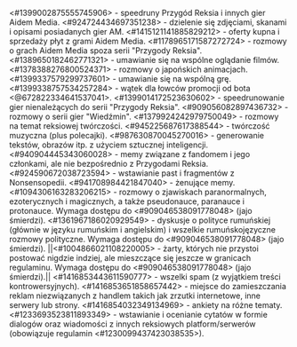 <#1399002875555745906> - speedruny Przygód Reksia i innych gier Aidem Media.
<#924724434697351238> - dzielenie się zdjęciami, skanami i opisami posiadanych gier AM.
<#1415121141885829212> - oferty kupna i sprzedaży płyt z grami Aidem Media.
<#1178965171587272724> - rozmowy o grach Aidem Media spoza serii "Przygody Reksia".
<#1389650182462771321> - umawianie się na wspólne oglądanie filmów.
<#1378388276800524371> - rozmowy o japońskich animacjach.
<#1399337579299737601> - umawianie się na wspólną grę.
<#1399338757534257284> - wątek dla łowców promocji od bota <@672822334641537041>. 
<#1399014172523630602> - speedrunowanie gier nienależących do serii "Przygody Reksia".
<#909056082897436732> - rozmowy o serii gier "Wiedźmin".
<#1379924242979750049> - rozmowy na temat reksiowej twórczości.
<#945225687617388544> - twórczość muzyczna (plus polecajki).
<#987630870045270016> - generowanie tekstów, obrazów itp. z użyciem sztucznej inteligencji.
<#940904445343060028> - memy związane z fandomem i jego członkami, ale nie bezpośrednio z Przygodami Reksia.
<#924590672038723594> - wstawianie past i fragmentów z Nonsensopedii.
<#941708984421847040> - żenujące memy.
<#1094306163283206215> - rozmowy o zjawiskach paranormalnych, ezoterycznych i magicznych, a także pseudonauce, paranauce i protonauce. Wymaga dostępu do <#909046538091778048> (jajo śmierdzi).
<#1361967186020929549> - dyskusje o polityce rumuńskiej (głównie w języku rumuńskim i angielskim) i wszelkie rumuńskojęzyczne rozmowy polityczne. Wymaga dostępu do <#909046538091778048> (jajo śmierdzi).
||<#1004866021108220005> - żarty, których nie przystoi postować nigdzie indziej, ale mieszczące się jeszcze w granicach regulaminu. Wymaga dostępu do <#909046538091778048> (jajo śmierdzi).||
<#1416853443611590777> - wszelki spam (z wyjątkiem treści kontrowersyjnych).
<#1416853651858657442> - miejsce do zamieszczania reklam niezwiązanych z handlem takich jak zrzutki internetowe, inne serwery lub strony.
<#1416854032349134969> - ankiety na różne tematy.
<#1233693523811893349> - wstawianie i ocenianie cytatów w formie dialogów oraz wiadomości z innych reksiowych platform/serwerów (obowiązuje regulamin <#1230099437423038535>).
